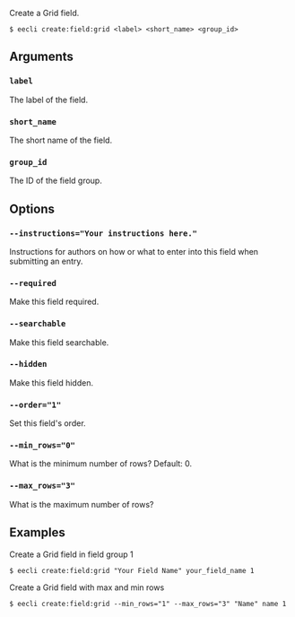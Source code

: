 Create a Grid field.

```
$ eecli create:field:grid <label> <short_name> <group_id>
```

## Arguments

### `label`

The label of the field.

### `short_name`

The short name of the field.

### `group_id`

The ID of the field group.

## Options

### `--instructions="Your instructions here."`

Instructions for authors on how or what to enter into this field when submitting an entry.

### `--required`

Make this field required.

### `--searchable`

Make this field searchable.

### `--hidden`

Make this field hidden.

### `--order="1"`

Set this field's order.

### `--min_rows="0"`

What is the minimum number of rows? Default: 0.

### `--max_rows="3"`

What is the maximum number of rows?

## Examples

Create a Grid field in field group 1

```
$ eecli create:field:grid "Your Field Name" your_field_name 1
```

Create a Grid field with max and min rows

```
$ eecli create:field:grid --min_rows="1" --max_rows="3" "Name" name 1
```